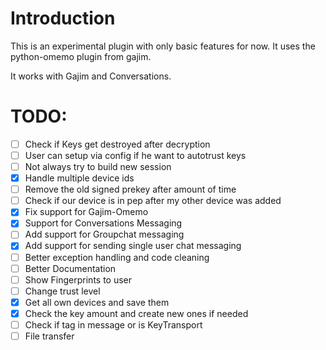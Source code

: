 # Introduction
This is an experimental plugin with only basic features for now.
It uses the python-omemo plugin from gajim.

It works with Gajim and Conversations.

# TODO:
 - [ ] Check if Keys get destroyed after decryption
 - [ ] User can setup via config if he want to autotrust keys
 - [ ] Not always try to build new session
 - [x] Handle multiple device ids
 - [ ] Remove the old signed prekey after amount of time
 - [ ] Check if our device is in pep after my other device was added
 - [x] Fix support for Gajim-Omemo
 - [x] Support for Conversations Messaging
 - [ ] Add support for Groupchat messaging
 - [x] Add support for sending single user chat messaging
 - [ ] Better exception handling and code cleaning
 - [ ] Better Documentation
 - [ ] Show Fingerprints to user
 - [ ] Change trust level
 - [x] Get all own devices and save them
 - [x] Check the key amount and create new ones if needed
 - [ ] Check if <payload> tag in message or is KeyTransport
 - [ ] File transfer
